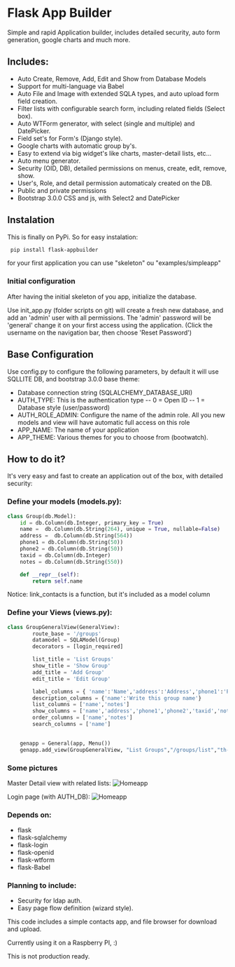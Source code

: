 Flask App Builder
==============

Simple and rapid Application builder, includes detailed security, auto form generation, google charts and much more.


## Includes:

  - Auto Create, Remove, Add, Edit and Show from Database Models
  - Support for multi-language via Babel
  - Auto File and Image with extended SQLA types, and auto upload form field creation.
  - Filter lists with configurable search form, including related fields (Select box).
  - Auto WTForm generator, with select (single and multiple) and DatePicker.
  - Field set's for Form's (Django style).
  - Google charts with automatic group by's.
  - Easy to extend via big widget's like charts, master-detail lists, etc...
  - Auto menu generator.
  - Security (OID, DB), detailed permissions on menus, create, edit, remove, show.
  - User's, Role, and detail permission automaticaly created on the DB.
  - Public and private permissions
  - Bootstrap 3.0.0 CSS and js, with Select2 and DatePicker

## Instalation

This is finally on PyPi. So for easy instalation:

``` sh
 pip install flask-appbuilder
```

for your first application you can use "skeleton" ou "examples/simpleapp" 

### Initial configuration

After having the initial skeleton of you app, initialize the database.

Use init_app.py (folder scripts on git) will create a fresh new database, and add an 'admin' user with all permissions.
The 'admin' password will be 'general' change it on your first access using the application.
(Click the username on the navigation bar, then choose 'Reset Password')

## Base Configuration

Use config.py to configure the following parameters, by default it will use SQLLITE DB, and bootstrap 3.0.0 base theme:

  - Database connection string (SQLALCHEMY_DATABASE_URI)
  - AUTH_TYPE: This is the authentication type
	-- 0 = Open ID
	-- 1 = Database style (user/password)
  - AUTH_ROLE_ADMIN: Configure the name of the admin role. All you new models and view will have automatic full access on this role
  - APP_NAME: The name of your application
  - APP_THEME: Various themes for you to choose from (bootwatch).

## How to do it?

It's very easy and fast to create an application out of the box, with detailed security:

### Define your models (models.py):

```python
class Group(db.Model):
    id = db.Column(db.Integer, primary_key = True)
    name =  db.Column(db.String(264), unique = True, nullable=False)
    address =  db.Column(db.String(564))
    phone1 = db.Column(db.String(50))
    phone2 = db.Column(db.String(50))
    taxid = db.Column(db.Integer)
    notes = db.Column(db.String(550))

    def __repr__(self):
        return self.name

```

Notice: link_contacts is a function, but it's included as a model column

### Define your Views (views.py):

```python
class GroupGeneralView(GeneralView):
        route_base = '/groups'
        datamodel = SQLAModel(Group)
        decorators = [login_required]

        list_title = 'List Groups'
        show_title = 'Show Group'
        add_title = 'Add Group'
        edit_title = 'Edit Group'

        label_columns = { 'name':'Name','address':'Address','phone1':'Phone (1)','phone2':'Phone (2)','taxid':'Tax ID','notes':'Notes'}
        description_columns = {'name':'Write this group name'}
        list_columns = ['name','notes']
        show_columns = ['name','address','phone1','phone2','taxid','notes']
        order_columns = ['name','notes']
        search_columns = ['name']

	
	genapp = General(app, Menu())
	genapp.add_view(GroupGeneralView, "List Groups","/groups/list","th-large","Contacts")
```

### Some pictures

Master Detail view with related lists:
![Homeapp](https://raw.github.com/dpgaspar/homeapp/master/master_detail_list.png "List")

Login page (with AUTH_DB):
![Homeapp](https://raw.github.com/dpgaspar/homeapp/master/login.png "Login")

### Depends on:

- flask
- flask-sqlalchemy
- flask-login
- flask-openid
- flask-wtform
- flask-Babel

### Planning to include:
 
 - Security for ldap auth.
 - Easy page flow definition (wizard style).
 
This code includes a simple contacts app, and file browser for download and upload.

Currently using it on a Raspberry PI, :)

This is not production ready.

